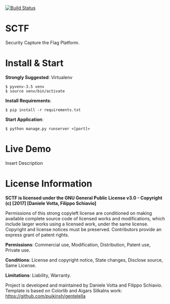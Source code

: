 [![Build Status](https://travis-ci.org/SynAckPwn23/SCTF.svg?branch=master)](https://travis-ci.org/SynAckPwn23/SCTF)

# SCTF
Security Capture the Flag Platform.

# Install & Start
<b>Strongly Suggested</b>: Virtualenv
	
	$ pyvenv-3.5 venv
	$ source venv/bin/activate

<b>Install Requirements</b>:

	$ pip install -r requirements.txt

<b>Start Application</b>:
	
	$ python manage.py runserver <[port]>

# Live Demo
Insert Description

# License Information
<b>SCTF is licensed under the GNU General Public License v3.0 - Copyright (c) [2017] [Daniele Votta, Filippo Schiavio]</b>

Permissions of this strong copyleft license are conditioned on making available complete source code of licensed works and modifications, which include larger works using a licensed work, under the same license. Copyright and license notices must be preserved. Contributors provide an express grant of patent rights.

<b>Permissions</b>: Commercial use, Modification, Distribution, Patent use, Private use.

<b>Conditions</b>: License and copyright notice, State changes, Disclose source, Same License.

<b>Limitations</b>: Liability, Warranty.

Project is developed and maintained by Daniele Votta and Filippo Schiavio.
Template is based on Colorlib and Aigars Silkalns work: https://github.com/puikinsh/gentelella
